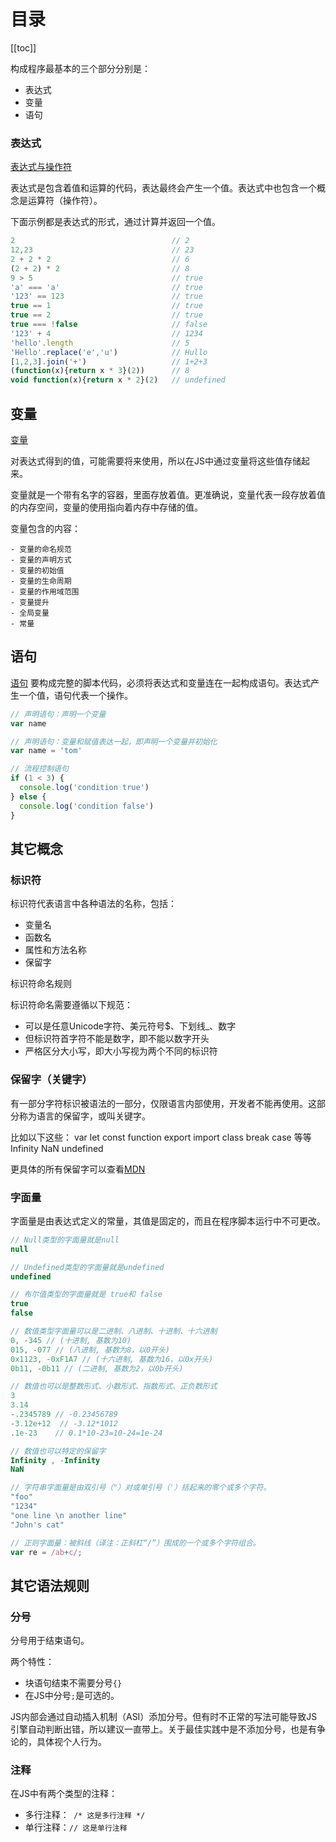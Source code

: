 # 目录


[[toc]]

构成程序最基本的三个部分分别是：

- 表达式
- 变量
- 语句

### 表达式

[表达式与操作符](/ES/base-expression-operators/)

表达式是包含着值和运算的代码，表达最终会产生一个值。表达式中也包含一个概念是运算符（操作符）。

下面示例都是表达式的形式，通过计算并返回一个值。
```js
2                                   // 2
12,23                               // 23
2 + 2 * 2                           // 6
(2 + 2) * 2                         // 8
9 > 5                               // true
'a' === 'a'                         // true
'123' == 123                        // true
true == 1                           // true
true == 2                           // true
true === !false                     // false
'123' + 4                           // 1234
'hello'.length                      // 5
'Hello'.replace('e','u')            // Hullo
[1,2,3].join('+')                   // 1+2+3
(function(x){return x * 3}(2))      // 8
void function(x){return x * 2}(2)   // undefined
```

## 变量

[变量](/ES/base-variant)

对表达式得到的值，可能需要将来使用，所以在JS中通过变量将这些值存储起来。

变量就是一个带有名字的容器，里面存放着值。更准确说，变量代表一段存放着值的内存空间，变量的使用指向着内存中存储的值。

变量包含的内容：
```
- 变量的命名规范
- 变量的声明方式
- 变量的初始值
- 变量的生命周期
- 变量的作用域范围
- 变量提升
- 全局变量
- 常量
```

## 语句

[语句](/ES/base-statement/)
要构成完整的脚本代码，必须将表达式和变量连在一起构成语句。表达式产生一个值，语句代表一个操作。
```js
// 声明语句：声明一个变量
var name

// 声明语句：变量和赋值表达一起，即声明一个变量并初始化
var name = 'tom'

// 流程控制语句
if (1 < 3) {
  console.log('condition true')
} else {
  console.log('condition false')
}
```

## 其它概念

### 标识符

标识符代表语言中各种语法的名称，包括：
- 变量名
- 函数名
- 属性和方法名称
- 保留字

标识符命名规则

标识符命名需要遵循以下规范：
- 可以是任意Unicode字符、美元符号$、下划线_、数字
- 但标识符首字符不能是数字，即不能以数字开头
- 严格区分大小写，即大小写视为两个不同的标识符

### 保留字（关键字）

有一部分字符标识被语法的一部分，仅限语言内部使用，开发者不能再使用。这部分称为语言的保留字，或叫关键字。

比如以下这些：
var let const function export import class break case 等等
Infinity NaN undefined

更具体的所有保留字可以查看[MDN]()

### 字面量

字面量是由表达式定义的常量，其值是固定的，而且在程序脚本运行中不可更改。

```js
// Null类型的字面量就是null
null

// Undefined类型的字面量就是undefined
undefined

// 布尔值类型的字面量就是 true和 false
true
false

// 数值类型字面量可以是二进制、八进制、十进制、十六进制
0, -345 // (十进制, 基数为10)
015, -077 // (八进制, 基数为8，以0开头) 
0x1123, -0xF1A7 // (十六进制, 基数为16，以0x开头)
0b11, -0b11 // (二进制, 基数为2，以0b开头)

// 数值也可以是整数形式、小数形式、指数形式、正负数形式
3
3.14      
-.2345789 // -0.23456789
-3.12e+12  // -3.12*1012
.1e-23    // 0.1*10-23=10-24=1e-24

// 数值也可以特定的保留字
Infinity , -Infinity
NaN

// 字符串字面量是由双引号（"）对或单引号（'）括起来的零个或多个字符。
"foo"
"1234"
"one line \n another line"
"John's cat"

// 正则字面量：被斜线（译注：正斜杠“/”）围成的一个或多个字符组合。
var re = /ab+c/;
```

## 其它语法规则

### 分号

分号用于结束语句。

两个特性：
- 块语句结束不需要分号`{}`
- 在JS中分号`;`是可选的。

JS内部会通过自动插入机制（ASI）添加分号。但有时不正常的写法可能导致JS引擎自动判断出错，所以建议一直带上。关于最佳实践中是不添加分号，也是有争论的，具体视个人行为。

### 注释

在JS中有两个类型的注释：
- 多行注释：` /* 这是多行注释 */`
- 单行注释：`// 这是单行注释`